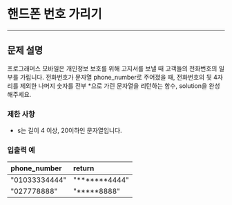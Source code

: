 # 핸드폰 번호 가리기

***

## 문제 설명

프로그래머스 모바일은 개인정보 보호를 위해 고지서를 보낼 때 고객들의 전화번호의 일부를 가립니다.
전화번호가 문자열 phone_number로 주어졌을 때, 전화번호의 뒷 4자리를 제외한 나머지 숫자를 전부 *으로 가린 문자열을 리턴하는 함수, solution을 완성해주세요.

### 제한 사항
- s는 길이 4 이상, 20이하인 문자열입니다.

### 입출력 예

| phone_number     |  return  |
| :------ | :------ |
| "01033334444" | "*******4444" |
| "027778888"   | "*****8888"   |
